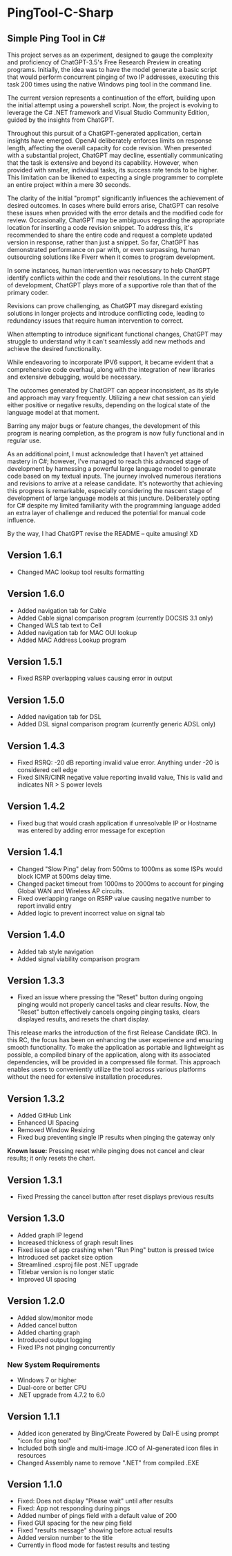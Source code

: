 # PingTool-C-Sharp
## Simple Ping Tool in C#

This project serves as an experiment, designed to gauge the complexity and proficiency of ChatGPT-3.5's Free Research Preview in creating programs. Initially, the idea was to have the model generate a basic script that would perform concurrent pinging of two IP addresses, executing this task 200 times using the native Windows ping tool in the command line.

The current version represents a continuation of the effort, building upon the initial attempt using a powershell script. Now, the project is evolving to leverage the C# .NET framework and Visual Studio Community Edition, guided by the insights from ChatGPT.

Throughout this pursuit of a ChatGPT-generated application, certain insights have emerged. OpenAI deliberately enforces limits on response length, affecting the overall capacity for code revision. When presented with a substantial project, ChatGPT may decline, essentially communicating that the task is extensive and beyond its capability. However, when provided with smaller, individual tasks, its success rate tends to be higher. This limitation can be likened to expecting a single programmer to complete an entire project within a mere 30 seconds.

The clarity of the initial "prompt" significantly influences the achievement of desired outcomes. In cases where build errors arise, ChatGPT can resolve these issues when provided with the error details and the modified code for review. Occasionally, ChatGPT may be ambiguous regarding the appropriate location for inserting a code revision snippet. To address this, it's recommended to share the entire code and request a complete updated version in response, rather than just a snippet. So far, ChatGPT has demonstrated performance on par with, or even surpassing, human outsourcing solutions like Fiverr when it comes to program development.

In some instances, human intervention was necessary to help ChatGPT identify conflicts within the code and their resolutions. In the current stage of development, ChatGPT plays more of a supportive role than that of the primary coder.

Revisions can prove challenging, as ChatGPT may disregard existing solutions in longer projects and introduce conflicting code, leading to redundancy issues that require human intervention to correct.

When attempting to introduce significant functional changes, ChatGPT may struggle to understand why it can't seamlessly add new methods and achieve the desired functionality.

While endeavoring to incorporate IPV6 support, it became evident that a comprehensive code overhaul, along with the integration of new libraries and extensive debugging, would be necessary.

The outcomes generated by ChatGPT can appear inconsistent, as its style and approach may vary frequently. Utilizing a new chat session can yield either positive or negative results, depending on the logical state of the language model at that moment.

Barring any major bugs or feature changes, the development of this program is nearing completion, as the program is now fully functional and in regular use.

As an additional point, I must acknowledge that I haven't yet attained mastery in C#; however, I've managed to reach this advanced stage of development by harnessing a powerful large language model to generate code based on my textual inputs. The journey involved numerous iterations and revisions to arrive at a release candidate. It's noteworthy that achieving this progress is remarkable, especially considering the nascent stage of development of large language models at this juncture. Deliberately opting for C# despite my limited familiarity with the programming language added an extra layer of challenge and reduced the potential for manual code influence.

By the way, I had ChatGPT revise the README – quite amusing! XD

## Version 1.6.1
- Changed MAC lookup tool results formatting

## Version 1.6.0
- Added navigation tab for Cable
- Added Cable signal comparison program (currently DOCSIS 3.1 only)
- Changed WLS tab text to Cell
- Added navigation tab for MAC OUI lookup
- Added MAC Address Lookup program

## Version 1.5.1
- Fixed RSRP overlapping values causing error in output

## Version 1.5.0
- Added navigation tab for DSL
- Added DSL signal comparison program (currently generic ADSL only)

## Version 1.4.3
- Fixed RSRQ: -20 dB reporting invalid value error. Anything under -20 is considered cell edge
- Fixed SINR/CINR negative value reporting invalid value, This is valid and indicates NR > S power levels

## Version 1.4.2
- Fixed bug that would crash application if unresolvable IP or Hostname was entered by adding error message for exception

## Version 1.4.1
- Changed "Slow Ping" delay from 500ms to 1000ms as some ISPs would block ICMP at 500ms delay time.
- Changed packet timeout from 1000ms to 2000ms to account for pinging Global WAN and Wireless AP circuits.
- Fixed overlapping range on RSRP value causing negative number to report invalid entry
- Added logic to prevent incorrect value on signal tab

## Version 1.4.0
- Added tab style navigation
- Added signal viability comparison program

## Version 1.3.3
- Fixed an issue where pressing the "Reset" button during ongoing pinging would not properly cancel tasks and clear results. Now, the "Reset" button effectively cancels ongoing pinging tasks, clears displayed results, and resets the chart display.

This release marks the introduction of the first Release Candidate (RC). In this RC, the focus has been on enhancing the user experience and ensuring smooth functionality. To make the application as portable and lightweight as possible, a compiled binary of the application, along with its associated dependencies, will be provided in a compressed file format. This approach enables users to conveniently utilize the tool across various platforms without the need for extensive installation procedures.

## Version 1.3.2
- Added GitHub Link
- Enhanced UI Spacing
- Removed Window Resizing
- Fixed bug preventing single IP results when pinging the gateway only

**Known Issue:** Pressing reset while pinging does not cancel and clear results; it only resets the chart.

## Version 1.3.1
- Fixed Pressing the cancel button after reset displays previous results

## Version 1.3.0
- Added graph IP legend
- Increased thickness of graph result lines
- Fixed issue of app crashing when "Run Ping" button is pressed twice
- Introduced set packet size option
- Streamlined .csproj file post .NET upgrade
- Titlebar version is no longer static
- Improved UI spacing

## Version 1.2.0
- Added slow/monitor mode
- Added cancel button
- Added charting graph
- Introduced output logging
- Fixed IPs not pinging concurrently
### New System Requirements
- Windows 7 or higher
- Dual-core or better CPU
- .NET upgrade from 4.7.2 to 6.0

## Version 1.1.1
- Added icon generated by Bing/Create Powered by Dall-E using prompt "icon for ping tool"
- Included both single and multi-image .ICO of AI-generated icon files in resources
- Changed Assembly name to remove ".NET" from compiled .EXE

## Version 1.1.0
- Fixed: Does not display "Please wait" until after results
- Fixed: App not responding during pings
- Added number of pings field with a default value of 200
- Fixed GUI spacing for the new ping field
- Fixed "results message" showing before actual results
- Added version number to the title
- Currently in flood mode for fastest results and testing
